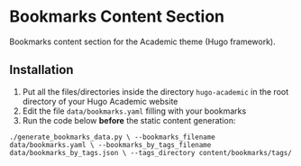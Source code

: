 # Bookmarks Content Section
Bookmarks content section for the Academic theme (Hugo framework).


## Installation

1. Put all the files/directories inside the directory `hugo-academic` in the root directory of your Hugo Academic website
1. Edit the file `data/bookmarks.yaml` filling with your bookmarks
1. Run the code below **before** the static content generation:

`./generate_bookmarks_data.py \
    --bookmarks_filename data/bookmarks.yaml \
    --bookmarks_by_tags_filename data/bookmarks_by_tags.json \
    --tags_directory content/bookmarks/tags/`
